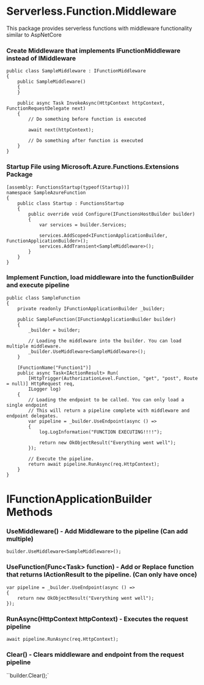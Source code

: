 # Serverless.Function.Middleware
This package provides serverless functions with middleware functionality similar to AspNetCore

### Create Middleware that implements IFunctionMiddleware instead of IMiddleware
```
public class SampleMiddleware : IFunctionMiddleware
{
    public SampleMiddleware()
    {
    }

    public async Task InvokeAsync(HttpContext httpContext, FunctionRequestDelegate next)
    {
        // Do something before function is executed
        
        await next(httpContext);
        
        // Do something after function is executed
    }
}
```

### Startup File using Microsoft.Azure.Functions.Extensions Package
```
[assembly: FunctionsStartup(typeof(Startup))]
namespace SampleAzureFunction
{
    public class Startup : FunctionsStartup
    {
        public override void Configure(IFunctionsHostBuilder builder)
        {
            var services = builder.Services;

            services.AddScoped<IFunctionApplicationBuilder, FunctionApplicationBuilder>();
            services.AddTransient<SampleMiddleware>();
        }
    }
}
```

### Implement Function, load middleware into the functionBuilder and execute pipeline
```
public class SampleFunction
{
    private readonly IFunctionApplicationBuilder _builder;

    public SampleFunction(IFunctionApplicationBuilder builder)
    {
        _builder = builder;

        // Loading the middleware into the builder. You can load multiple middleware.
        _builder.UseMiddleware<SampleMiddleware>();
    }

    [FunctionName("Function1")]
    public async Task<IActionResult> Run(
        [HttpTrigger(AuthorizationLevel.Function, "get", "post", Route = null)] HttpRequest req,
        ILogger log)
    {
        // Loading the endpoint to be called. You can only load a single endpoint
        // This will return a pipeline complete with middleware and endpoint delegates.
        var pipeline = _builder.UseEndpoint(async () =>
        {
            log.LogInformation("FUNCTION EXECUTING!!!!");

            return new OkObjectResult("Everything went well");
        });

        // Execute the pipeline.
        return await pipeline.RunAsync(req.HttpContext);
    }
}
```

# IFunctionApplicationBuilder Methods

### UseMiddleware<TMiddleware>() - Add Middleware to the pipeline (Can add multiple)
`builder.UseMiddleware<SampleMiddleware>();`
    
### UseFunction(Func<Task<IActionResult>> function) - Add or Replace function that returns IActionResult to the pipeline. (Can only have once) 
```
var pipeline = _builder.UseEndpoint(async () =>
{
    return new OkObjectResult("Everything went well");
});
```
    
### RunAsync(HttpContext httpContext) - Executes the request pipeline
`await pipeline.RunAsync(req.HttpContext);`

### Clear() - Clears middleware and endpoint from the request pipeline
``builder.Clear();`
